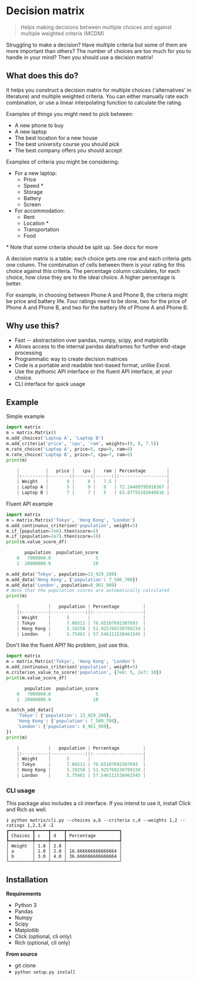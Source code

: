 # Decision matrix

> Helps making decisions between multiple choices and against multiple weighted criteria (MCDM)

Struggling to make a decision? Have multiple criteria but some of them are more important than others? The number of choices are too much for you to handle in your mind? Then you should use a decision matrix!

## What does this do?

It helps you construct a decision matrix for multiple choices ('alternatives' in literature) and multiple weighted criteria. You can either manually rate each combination, or use a linear interpolating function to calculate the rating.

Examples of things you might need to pick between:

* A new phone to buy
* A new laptop
* The best location for a new house
* The best university course you should pick
* The best company offers you should accept

Examples of criteria you might be considering:
* For a new laptop:
    * Price
    * Speed \*
    * Storage
    * Battery
    * Screen
* For accommodation:
    * Rent
    * Location \*
    * Transportation
    * Food

\* Note that some criteria should be split up. See docs for more

A decision matrix is a table; each choice gets one row and each criteria gets one column. The combination of cells between them is your rating for this choice against this criteria. The percentage column calculates, for each choice, how close they are to the ideal choice. A higher percentage is better.

For example, in choosing between Phone A and Phone B, the criteria might be price and battery life. Four ratings need to be done, two for the price of Phone A and Phone B, and two for the battery life of Phone A and Phone B.

## Why use this?

* Fast -- abstractation over pandas, numpy, scipy, and matplotlib
* Allows access to the internal pandas dataframes for further end-stage processing
* Programmatic way to create decision matrices
* Code is a portable and readable text-based format, unlike Excel.
* Use the pythonic API interface or the fluent API interface, at your choice.
* CLI interface for quick usage

## Example

Simple example

```py
import matrix
m = matrix.Matrix()
m.add_choices('Laptop A', 'Laptop B')
m.add_criteria('price', 'cpu', 'ram', weights=(9, 8, 7.5))
m.rate_choice('Laptop A', price=5, cpu=9, ram=8)
m.rate_choice('Laptop B', price=7, cpu=7, ram=5)
print(m)

    |          |   price |   cpu |   ram | Percentage        |
    |:---------|--------:|------:|------:|:------------------|
    | Weight   |       9 |     8 |   7.5 |                   |
    | Laptop A |       5 |     9 |   8   | 72.24489795918367 |
    | Laptop B |       7 |     7 |   5   | 63.87755102040816 |
```

Fluent API example

```py
import matrix
m = matrix.Matrix('Tokyo', 'Hong Kong', 'London')
m.add_continuous_criterion('population', weight=5)
m.if_(population=7e6).then(score=5)
m.if_(population=2e7).then(score=10)
print(m.value_score_df)

       population  population_score
    0   7000000.0                 5
    1  20000000.0                10

m.add_data('Tokyo', population=13_929_280)
m.add_data('Hong Kong', {'population': 7_500_700})
m.add_data('London', population=8_961_989)
# Note that the population scores are automatically calculated
print(m)

    |           |   population | Percentage         |
    |:----------|-------------:|:-------------------|
    | Weight    |      5       |                    |
    | Tokyo     |      7.66511 | 76.65107692307693  |
    | Hong Kong |      5.19258 | 51.925769230769234 |
    | London    |      5.75461 | 57.546111538461545 |
```

Don't like the fluent API? No problem, just use this.

```py
import matrix
m = matrix.Matrix('Tokyo', 'Hong Kong', 'London')
m.add_continuous_criterion('population', weight=5)
m.criterion_value_to_score('population', {7e6: 5, 2e7: 10})
print(m.value_score_df)

       population  population_score
    0   7000000.0                 5
    1  20000000.0                10

m.batch_add_data({
    'Tokyo': {'population': 13_929_280},
    'Hong Kong': {'population': 7_500_700},
    'London': {'population': 8_961_989},
})
print(m)

    |           |   population | Percentage         |
    |:----------|-------------:|:-------------------|
    | Weight    |      5       |                    |
    | Tokyo     |      7.66511 | 76.65107692307693  |
    | Hong Kong |      5.19258 | 51.925769230769234 |
    | London    |      5.75461 | 57.546111538461545 |
```

### CLI usage

This package also includes a cli interface. If you intend to use it, install Click and Rich as well.

```
❯ python matrix/cli.py --choices a,b --criteria c,d --weights 1,2 --ratings 1,2,3,4 -I
┏━━━━━━━━━┳━━━━━┳━━━━━┳━━━━━━━━━━━━━━━━━━━━┓
┃ Choices ┃ c   ┃ d   ┃ Percentage         ┃
┡━━━━━━━━━╇━━━━━╇━━━━━╇━━━━━━━━━━━━━━━━━━━━┩
│ Weight  │ 1.0 │ 2.0 │                    │
│ a       │ 1.0 │ 2.0 │ 16.666666666666664 │
│ b       │ 3.0 │ 4.0 │ 36.666666666666664 │
└─────────┴─────┴─────┴────────────────────┘
```


## Installation

**Requirements**

* Python 3
* Pandas
* Numpy
* Scipy
* Matplotlib
* Click (optional, cli only)
* Rich (optional, cli only)

**From source**
* git clone
* `python setup.py install`

